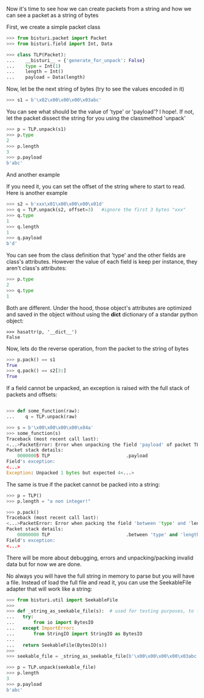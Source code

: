 Now it's time to see how we can create packets from a string and how we can see a packet 
as a string of bytes

First, we create a simple packet class

```python
>>> from bisturi.packet import Packet
>>> from bisturi.field import Int, Data

>>> class TLP(Packet):
...    __bisturi__ = {'generate_for_unpack': False}
...    type = Int(1)
...    length = Int()
...    payload = Data(length)

```

Now, let be the next string of bytes (try to see the values encoded in it)

```python
>>> s1 = b'\x02\x00\x00\x00\x03abc'

```

You can see what should be the value of 'type' or 'payload'?
I hope!. If not, let the packet dissect the string for you using the classmethod 'unpack'

```python
>>> p = TLP.unpack(s1)
>>> p.type
2
>>> p.length
3
>>> p.payload
b'abc'

```

And another example

If you need it, you can set the offset of the string where to start to read. Here is another
example

```python
>>> s2 = b'xxx\x01\x00\x00\x00\x01d'
>>> q = TLP.unpack(s2, offset=3)   #ignore the first 3 bytes "xxx"
>>> q.type
1
>>> q.length
1
>>> q.payload
b'd'

```

You can see from the class definition that 'type' and the other fields are class's attributes. However the value
of each field is keep per instance, they aren't class's attributes:

```python
>>> p.type
2
>>> q.type
1

```

Both are different. Under the hood, those object's attributes are optimized and saved in the object without
using the __dict__ dictionary of a standar python object:

```
>>> hasattr(p, '__dict__')
False

```

Now, lets do the reverse operation, from the packet to the string of bytes

```python
>>> p.pack() == s1
True
>>> q.pack() == s2[3:]
True

```

If a field cannot be unpacked, an exception is raised with the full stack of packets and offsets:

```python

>>> def some_function(raw):
...    q = TLP.unpack(raw)

>>> s = b'\x00\x00\x00\x00\x04a'
>>> some_function(s)
Traceback (most recent call last):
<...>PacketError: Error when unpacking the field 'payload' of packet TLP at 00000005: Unpacked 1 bytes but expected 4
Packet stack details:
    00000005 TLP                            .payload
Field's exception:
<...>
Exception: Unpacked 1 bytes but expected 4<...>

```

The same is true if the packet cannot be packed into a string:

```python
>>> p = TLP()
>>> p.length = "a non integer!"

>>> p.pack()
Traceback (most recent call last):
<...>PacketError: Error when packing the field 'between 'type' and 'length'' of packet TLP at 00000000: <...> argument <...> integer
Packet stack details:
    00000000 TLP                            .between 'type' and 'length'
Field's exception:
<...>

```

There will be more about debugging, errors and unpacking/packing invalid data but for now we are done.

No always you will have the full string in memory to parse but you will have a file.
Instead of load the full file and read it, you can use the SeekableFile adapter that will
work like a string:

```python
>>> from bisturi.util import SeekableFile
>>>
>>> def _string_as_seekable_file(s):  # used for testing purposes, to fake a real file
...   try:
...       from io import BytesIO
...   except ImportError:
...       from StringIO import StringIO as BytesIO
...
...   return SeekableFile(BytesIO(s))
>>>
>>> seekable_file = _string_as_seekable_file(b'\x00\x00\x00\x00\x03abc')

>>> p = TLP.unpack(seekable_file)
>>> p.length
3
>>> p.payload
b'abc'

```

